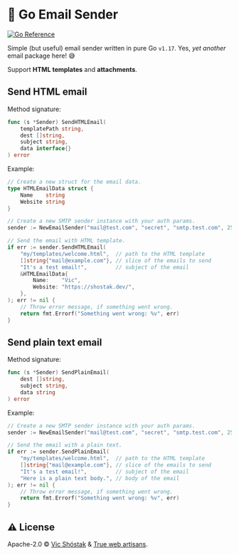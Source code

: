 # 📮 Go Email Sender

[![Go Reference](https://pkg.go.dev/badge/github.com/koddr/go-email-sender.svg)](https://pkg.go.dev/github.com/koddr/go-email-sender)

Simple (but useful) email sender written in pure Go `v1.17`. Yes, _yet another_ email package here! 😅

Support **HTML templates** and **attachments**.

## Send HTML email

Method signature:

```go
func (s *Sender) SendHTMLEmail(
    templatePath string,
    dest []string,
    subject string,
    data interface{}
) error
```

Example:

```go
// Create a new struct for the email data.
type HTMLEmailData struct {
    Name    string
    Website string
}

// Create a new SMTP sender instance with your auth params.
sender := NewEmailSender("mail@test.com", "secret", "smtp.test.com", 25)

// Send the email with HTML template.
if err := sender.SendHTMLEmail(
    "my/templates/welcome.html",  // path to the HTML template
    []string{"mail@example.com"}, // slice of the emails to send
    "It's a test email!",         // subject of the email
    &HTMLEmailData{
        Name:    "Vic",
        Website: "https://shostak.dev/",
    },
); err != nil {
    // Throw error message, if something went wrong.
    return fmt.Errorf("Something went wrong: %v", err)
}
```

## Send plain text email

Method signature:

```go
func (s *Sender) SendPlainEmail(
    dest []string,
    subject string,
    data string
) error
```

Example:

```go
// Create a new SMTP sender instance with your auth params.
sender := NewEmailSender("mail@test.com", "secret", "smtp.test.com", 25)

// Send the email with a plain text.
if err := sender.SendPlainEmail(
    "my/templates/welcome.html",  // path to the HTML template
    []string{"mail@example.com"}, // slice of the emails to send
    "It's a test email!",         // subject of the email
    "Here is a plain text body.", // body of the email
); err != nil {
    // Throw error message, if something went wrong.
    return fmt.Errorf("Something went wrong: %v", err)
}
```

## ⚠️ License

Apache-2.0 © [Vic Shóstak](https://shostak.dev/) & [True web artisans](https://1wa.co/).
